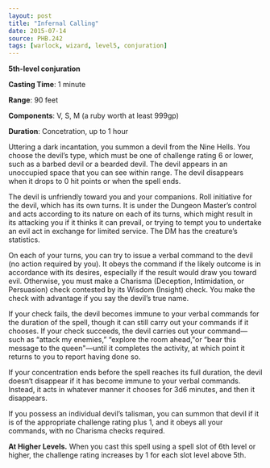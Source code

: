 ```yaml
---
layout: post
title: "Infernal Calling"
date: 2015-07-14
source: PHB.242
tags: [warlock, wizard, level5, conjuration]
---
```


**5th-level conjuration**

**Casting Time**: 1 minute

**Range**: 90 feet

**Components**: V, S, M (a ruby worth at least 999gp)

**Duration**: Concetration, up to 1 hour

Uttering a dark incantation, you summon a devil from the Nine Hells. You choose the devil’s type, which must be one of challenge rating 6 or lower, 
such as a barbed devil or a bearded devil. The devil appears in an unoccupied space that you can see within range. The devil disappears when it drops to 0 
hit points or when the spell ends.

The devil is unfriendly toward you and your companions. Roll initiative for the devil, which has its own turns. It is under the Dungeon Master’s control and acts
according to its nature on each of its turns, which might result in its attacking you if it thinks it can prevail, or trying to tempt you to undertake an evil 
act in exchange for limited service. The DM has the creature’s statistics.

On each of your turns, you can try to issue a verbal command to the devil (no action required by you). It obeys the command if the likely outcome is in accordance
with its desires, especially if the result would draw you toward evil. Otherwise, you must make a Charisma (Deception, Intimidation, or Persuasion) check
contested by its Wisdom (Insight) check. You make the check with advantage if you say the devil’s true name.

If your check fails, the devil becomes immune to your verbal commands for the duration of the spell, though it can still carry out your commands if it chooses. 
If your check succeeds, the devil carries out your command—such as “attack my enemies,” “explore the room ahead,"or “bear this message to the queen"—until it 
completes the activity, at which point it returns to you to report having done so.

If your concentration ends before the spell reaches its full duration, the devil doesn‘t disappear if it has become immune to your verbal commands. Instead, it 
acts in whatever manner it chooses for 3d6 minutes, and then it disappears.

If you possess an individual devil’s talisman, you can summon that devil if it is of the appropriate challenge rating plus 1, and it obeys all your commands, 
with no Charisma checks required.

**At Higher Levels.** When you cast this spell using a spell slot of 6th level or higher, the challenge rating increases by 1 for each slot level above 5th.